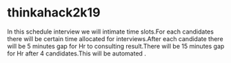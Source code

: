 # thinkahack2k19
In this schedule interview we will intimate time slots.For each candidates there will be certain time allocated for interviews.After each candidate there will be 5 minutes gap for Hr to consulting result.There will be 15 minutes gap for Hr after 4 candidates.This will be automated .







